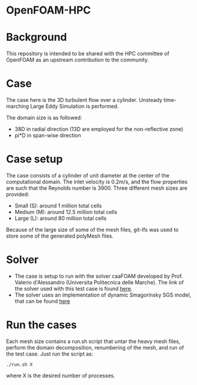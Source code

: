 # OpenFOAM-HPC

# Background

This repository is intended to be shared with the HPC committee of OpenFOAM as an upstream contribution to the community.

# Case

The case here is the 3D turbulent flow over a cylinder. Unsteady time-marching Large Eddy Simulation is performed.

The domain size is as followed:
  - 38D in radial direction (13D are employed for the non-reflective zone)
  - pi*D in span-wise direction
  
# Case setup

The case consists of a cylinder of unit diameter at the center of the computational domain. The inlet velocity is 0.2m/s, and the flow properties are such that the Reynolds number is 3900. Three different mesh sizes are provided:
  - Small (S): around 1 million total cells
  - Medium (M): around 12.5 million total cells
  - Large (L): around 80 million total cells  
  
Because of the large size of some of the mesh files, git-lfs was used to store some of the generated polyMesh files.
  
 # Solver
 
- The case is setup to run with the solver caaFOAM developed by Prof. Valerio d'Alessandro (Universita Politecnica delle Marche). The link of the solver used with this test case is found [here](https://github.com/vdalessa/caafoam/tree/master/caafoam-m2_gradU-OF_v2112).
- The solver uses an implementation of dynamic Smagorinsky SGS model, that can be found [here](https://github.com/vdalessa/caafoam/tree/master/dynamicSmagorinsky-OF_v2112)

# Run the cases

Each mesh size contains a run.sh script that untar the heavy mesh files, perform the domain decomposition, renumbering of the mesh, and run of the test case. Just run the script as:
```
./run.sh X
```
where X is the desired number of processes.
